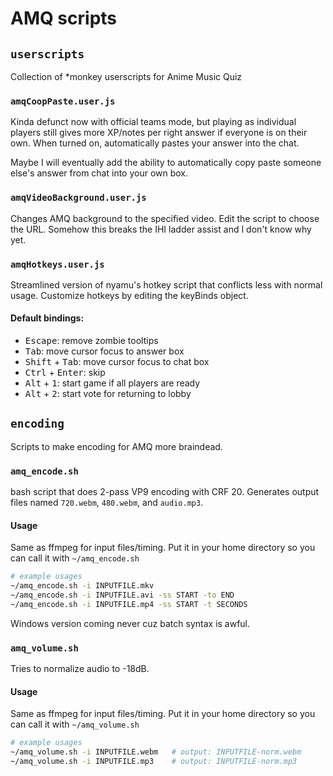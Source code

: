 # AMQ scripts

## `userscripts`

Collection of \*monkey userscripts for Anime Music Quiz

### `amqCoopPaste.user.js`

Kinda defunct now with official teams mode, but playing as individual players still gives more XP/notes per right answer if everyone is on their own.
When turned on, automatically pastes your answer into the chat.

Maybe I will eventually add the ability to automatically copy paste someone else's answer from chat into your own box.

### `amqVideoBackground.user.js`

Changes AMQ background to the specified video. Edit the script to choose the URL. Somehow this breaks the IHI ladder assist and I don't know why yet.

### `amqHotkeys.user.js`

Streamlined version of nyamu's hotkey script that conflicts less with normal usage. Customize hotkeys by editing the keyBinds object.

#### Default bindings:

- <kbd>Escape</kbd>: remove zombie tooltips
- <kbd>Tab</kbd>: move cursor focus to answer box
- <kbd>Shift</kbd> + <kbd>Tab</kbd>: move cursor focus to chat box
- <kbd>Ctrl</kbd> + <kbd>Enter</kbd>: skip
- <kbd>Alt</kbd> + <kbd>1</kbd>: start game if all players are ready
- <kbd>Alt</kbd> + <kbd>2</kbd>: start vote for returning to lobby


## `encoding`

Scripts to make encoding for AMQ more braindead.

### `amq_encode.sh`

bash script that does 2-pass VP9 encoding with CRF 20. Generates output files named `720.webm`, `480.webm`, and `audio.mp3`.

#### Usage

Same as ffmpeg for input files/timing. Put it in your home directory so you can call it with `~/amq_encode.sh`

```bash
# example usages
~/amq_encode.sh -i INPUTFILE.mkv
~/amq_encode.sh -i INPUTFILE.avi -ss START -to END
~/amq_encode.sh -i INPUTFILE.mp4 -ss START -t SECONDS
```

Windows version coming never cuz batch syntax is awful.

### `amq_volume.sh`

Tries to normalize audio to -18dB.

#### Usage

Same as ffmpeg for input files/timing. Put it in your home directory so you can call it with `~/amq_volume.sh`

```bash
# example usages
~/amq_volume.sh -i INPUTFILE.webm	# output: INPUTFILE-norm.webm
~/amq_volume.sh -i INPUTFILE.mp3	# output: INPUTFILE-norm.mp3
```